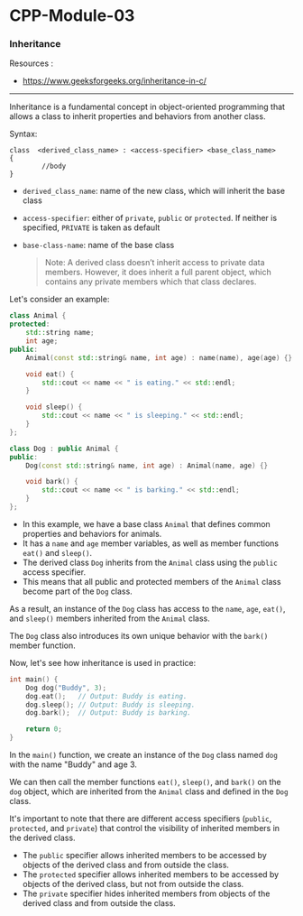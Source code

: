 # CPP-Module-03

### Inheritance

Resources :
- https://www.geeksforgeeks.org/inheritance-in-c/
_____________

Inheritance is a fundamental concept in object-oriented programming that allows a class to inherit properties and behaviors from another class.

Syntax: 

```
class  <derived_class_name> : <access-specifier> <base_class_name>
{
        //body
}
```

  - ```derived_class_name```: name of the new class, which will inherit the base class
  - ```access-specifier```: either of ```private```, ```public``` or ```protected```. If neither is specified, ```PRIVATE``` is taken as default
  - ```base-class-name```: name of the base class

    > Note: A derived class doesn’t inherit access to private data members. However, it does inherit a full parent object, which contains any private members which that class declares.

Let's consider an example:

```cpp
class Animal {
protected:
    std::string name;
    int age;
public:
    Animal(const std::string& name, int age) : name(name), age(age) {}

    void eat() {
        std::cout << name << " is eating." << std::endl;
    }

    void sleep() {
        std::cout << name << " is sleeping." << std::endl;
    }
};

class Dog : public Animal {
public:
    Dog(const std::string& name, int age) : Animal(name, age) {}

    void bark() {
        std::cout << name << " is barking." << std::endl;
    }
};
```

- In this example, we have a base class `Animal` that defines common properties and behaviors for animals.
- It has a `name` and `age` member variables, as well as member functions `eat()` and `sleep()`.
- The derived class `Dog` inherits from the `Animal` class using the `public` access specifier. 
- This means that all public and protected members of the `Animal` class become part of the `Dog` class. 

As a result, an instance of the `Dog` class has access to the `name`, `age`, `eat()`, and `sleep()` members inherited from the `Animal` class.

The `Dog` class also introduces its own unique behavior with the `bark()` member function.

Now, let's see how inheritance is used in practice:

```cpp
int main() {
    Dog dog("Buddy", 3);
    dog.eat();   // Output: Buddy is eating.
    dog.sleep(); // Output: Buddy is sleeping.
    dog.bark();  // Output: Buddy is barking.

    return 0;
}
```

In the `main()` function, we create an instance of the `Dog` class named `dog` with the name "Buddy" and age 3. 

We can then call the member functions `eat()`, `sleep()`, and `bark()` on the `dog` object, which are inherited from the `Animal` class and defined in the `Dog` class.

It's important to note that there are different access specifiers (`public`, `protected`, and `private`) that control the visibility of inherited members in the derived class. 
  - The `public` specifier allows inherited members to be accessed by objects of the derived class and from outside the class.
  - The `protected` specifier allows inherited members to be accessed by objects of the derived class, but not from outside the class.
  - The `private` specifier hides inherited members from objects of the derived class and from outside the class.
